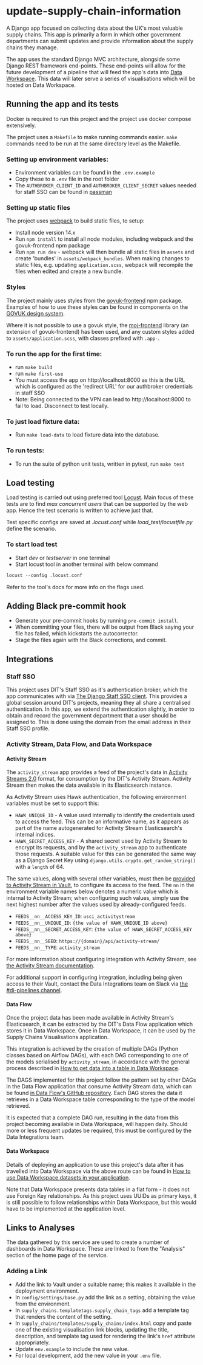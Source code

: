 # update-supply-chain-information

A Django app focused on collecting data about the UK's most valuable supply chains. This app is primarily a form in which other government departments can submit updates and provide information about the supply chains they manage.

The app uses the standard Django MVC architecture, alongside some Django REST framework end-points. These end-points will allow for the future development of a pipeline that will feed the app's data into [Data Workspace](https://data.trade.gov.uk/). This data will later serve a series of visualisations which will be hosted on Data Workspace.

## Running the app and its tests

Docker is required to run this project and the project use docker compose extensively.

The project uses a `Makefile` to make running commands easier. `make` commands need to be run at the same directory level as the Makefile.

### Setting up environment variables:
- Environment variables can be found in the `.env.example`
- Copy these to a `.env` file in the root folder
- The `AUTHBROKER_CLIENT_ID` and `AUTHBROKER_CLIENT_SECRET` values needed for staff SSO can be found in [passman](https://passman.ci.uktrade.digital/secret/61f0a3bf-33f3-427e-8ade-cdee0c637031/)

### Setting up static files
The project uses [webpack](https://webpack.js.org/) to build static files, to setup:
- Install node version 14.x
- Run `npm install` to install all node modules, including webpack and the govuk-frontend npm package
- Run `npm run dev` - webpack will then bundle all static files in `assets` and create 'bundles' in `assets/webpack_bundles`. When making changes to static files, e.g. updating `application.scss`, webpack will recompile the files when edited and create a new bundle.

### Styles
The project mainly uses styles from the [govuk-frontend](https://github.com/alphagov/govuk-frontend) npm package. Examples of how to use these styles can be found in components on the [GOVUK design system](https://design-system.service.gov.uk/components/).

Where it is not possible to use a govuk style, the [moj-frontend](https://github.com/ministryofjustice/moj-frontend) library (an extension of govuk-frontend) has been used, and any custom styles added to `assets/application.scss`, with classes prefixed with `.app-`.

### To run the app for the first time:
- run `make build`
- run `make first-use`
- You must access the app on http://localhost:8000 as this is the URL which is configured as the 'redirect URL' for our authbroker credentials in staff SSO
- Note: Being connected to the VPN can lead to http://localhost:8000 to fail to load. Disconnect to test locally.

### To just load fixture data:
- Run `make load-data` to load fixture data into the database.

### To run tests:
- To run the suite of python unit tests, written in pytest, run `make test`

## Load testing

Load testing is carried out using preferred tool [Locust](https://locust.io/). Main focus of these tests are to find *max concurrent users*
that can be supported by the web app. Hence the test scenario is written to achieve just that.

Test specific configs are saved at *.locust.conf* while *load_test/locustfile.py* define the scenario.

### To start load test

- Start *dev* or *testserver* in one terminal
- Start locust tool in another terminal with below command

```python
locust --config .locust.conf
```

Refer to the tool's docs for more info on the flags used.

## Adding Black pre-commit hook

- Generate your pre-commit hooks by running `pre-commit install`.
- When committing your files, there will be output from Black saying your file has failed, which kickstarts the autocorrector.
- Stage the files again with the Black corrections, and commit.

## Integrations

### Staff SSO
This project uses DIT's Staff SSO as it's authentication broker, which the app communicates with via [The Django Staff SSO client](https://github.com/uktrade/django-staff-sso-client). This provides a global session around DIT's projects, meaning they all share a centralised authentication. In this app, we extend the authentication slightly, in order to obtain and record the government department that a user should be assigned to. This is done using the domain from the email address in their Staff SSO profile.

### Activity Stream, Data Flow, and Data Workspace

#### Activity Stream

The `activity_stream` app provides a feed of the project's data in [Activity Streams 2.0](https://www.w3.org/TR/activitystreams-core/) format, for consumption by the DIT's Activity Stream.
Activity Stream then makes the data available in its Elasticsearch instance.

As Activity Stream uses Hawk authentication, the following environment variables must be set to support this:

* `HAWK_UNIQUE_ID` - A value used internally to identify the credentials used to access the feed.
  This can be an informative name, as it appears as part of the name autogenerated for Activity Stream Elasticsearch's internal indices.
* `HAWK_SECRET_ACCESS_KEY` - A shared secret used by Activity Stream to encrypt its requests, and by the `activity_stream` app to authenticate those requests.
A suitable value for this can be generated the same way as a Django Secret Key using `django.utils.crypto.get_random_string()` with a `length` of 64.

The same values, along with several other variables, must then be [provided to Activity Stream in Vault](https://vault.ci.uktrade.digital/ui/vault/secrets/dit%2Factivity-stream/list/activity-stream/),
to configure its access to the feed. The `nn` in the environment variable names below denotes a numeric value 
which is internal to Activity Stream; when configuring such values, 
simply use the next highest number after the values used by already-configured feeds.

* `FEEDS__nn__ACCESS_KEY_ID`: `usci_activitystream`
* `FEEDS__nn__UNIQUE_ID`: `{the value of HAWK_UNIQUE_ID above}`
* `FEEDS__nn__SECRET_ACCESS_KEY`: `{the value of HAWK_SECRET_ACCESS_KEY above}`
* `FEEDS__nn__SEED`: `https://{domain}/api/activity-stream/`
* `FEEDS__nn__TYPE`: `activity_stream`

For more information about configuring integration with Activity Stream, see [the Activity Stream documentation](https://readme.trade.gov.uk/docs/services/activity-stream.html).

For additional support in configuring integration, including being given access to their Vault, contact the Data Integrations team on Slack via [the #di-pipelines channel](https://ditdigitalteam.slack.com/archives/CUT4MMBQD).

#### Data Flow

Once the project data has been made available in Activity Stream's Elasticsearch, it can be extracted
by the DIT's Data Flow application which stores it in Data Workspace. Once in Data Workspace, it can be used by 
the Supply Chains Visualisations application.

This integration is achieved by the creation of multiple DAGs (Python classes based on Airflow DAGs),
with each DAG corresponding to one of the models serialised by `activity_stream`,
in accordance with the general process described in [How to get data into a table in Data Workspace](https://readme.trade.gov.uk/docs/howtos/data-workspace-pipeline.html).

The DAGS implemented for this project follow the pattern set by other DAGs in the Data Flow application that consume Activity Stream data,
which can be found [in Data Flow's GitHub repository](https://github.com/uktrade/data-flow/blob/master/dataflow/dags/activity_stream_pipelines.py).
Each DAG stores the data it retrieves in a Data Workspace table corresponding to the type of the model retrieved.

It is expected that a complete DAG run, resulting in the data from this project becoming available in Data Workspace,
will happen daily. Should more or less frequent updates be required, this must be configured by the Data Integrations team. 

#### Data Workspace

Details of deploying an application to use this project's data after it has travelled into Data Workspace via the above route
can be found in [How to use Data Workspace datasets in your application](https://readme.trade.gov.uk/docs/howtos/data-workspace-datasets.html).

Note that Data Workspace presents data tables in a flat form - it does not use Foreign Key relationships.
As this project uses UUIDs as primary keys, it is still possible to follow relationships within Data Workspace,
but this would have to be implemented at the application level.


## Links to Analyses

The data gathered by this service are used to create a number of dashboards in Data Workspace.
These are linked to from the "Analysis" section of the home page of the service.

### Adding a Link

* Add the link to Vault under a suitable name; this makes it available in the deployment environment.
* In `config/settings/base.py` add the link as a setting, obtaining the value from the environment.
* In `supply_chains.templatetags.supply_chain_tags` add a template tag that renders the content of the setting.
* In `supply_chains/templates/supply_chains/index.html` copy and paste one of the existing visualisation link blocks,
updating the title, description, and template tag used for rendering the link's `href` attribute appropriately.
* Update `env.example` to include the new value.
* For local development, add the new value in your `.env` file.
